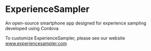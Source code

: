 # ExperienceSampler
An open-source smartphone app designed for experience sampling developed using Cordova

To customize ExperienceSampler, please see our website www.experiencesampler.com
